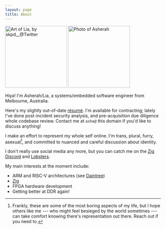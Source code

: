 ```yaml
---
layout: page
title: About
---
```


<div class="about-photos">
<img src="/assets/lia600.jpg" width="200" title="Art of Lia, by skpd__@Twitter">
<img src="/assets/asherah.jpg" width="200" title="Photo of Asherah">
</div>

Hiya!  I'm Asherah/Lia, a systems/embedded software engineer from Melbourne,
Australia.

Here's my slightly out-of-date
[r&eacute;sum&eacute;](https://f.hrzn.ee/kivikakk.pdf).  I'm available for
contracting; lately I've done post-incident security analysis, and
pre-acquisition due diligence whole codebase review.  Contact me at `ashe@`
this domain if you'd like to discuss anything!

I make an effort to represent my whole self online.  I'm trans, plural,
furry, asexual[^frankly], and committed to nuanced and careful discussion about identity.  

I don't really use social media any more, but you can catch me on the [Zig
Discord](https://github.com/ziglang/zig/wiki/Community#discord) and
[Lobsters](https://lobste.rs/u/kameliya).

My main interests at the moment include:

* ARM and RISC-V architectures (see [Daintree](https://github.com/kivikakk/daintree))
* [Zig](https://ziglang.org)
* FPGA hardware development
* Getting better at DDR again!

[^frankly]: Frankly, these are some of the most boring aspects of my life, but I hope others like me --- who might feel besieged by the world sometimes --- can take comfort knowing there's representation out there.  Reach out if you need to.
